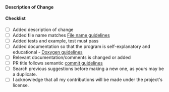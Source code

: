 #### Description of Change
<!--
Thank you for your Pull Request. Please provide a description above and review
the requirements below.

Contributors guide: https://github.com/TheAlgorithms/C-Plus-Plus/CONTRIBUTING.md
-->

#### Checklist
<!-- Remove items that do not apply. For completed items, change [ ] to [x]. -->

- [ ] Added description of change
- [ ] Added file name matches [File name guidelines](https://github.com/TheAlgorithms/C-Plus-Plus/blob/master/CONTRIBUTING.md#New-File-Name-guidelines)
- [ ] Added tests and example, test must pass
- [ ] Added documentation so that the program is self-explanatory and educational - [Doxygen guidelines](https://www.doxygen.nl/manual/docblocks.html)
- [ ] Relevant documentation/comments is changed or added
- [ ] PR title follows semantic [commit guidelines](https://github.com/TheAlgorithms/C-Plus-Plus/blob/master/CONTRIBUTING.md#Commit-Guidelines)
- [ ] Search previous suggestions before making a new one, as yours may be a duplicate.
- [ ] I acknowledge that all my contributions will be made under the project's license.
